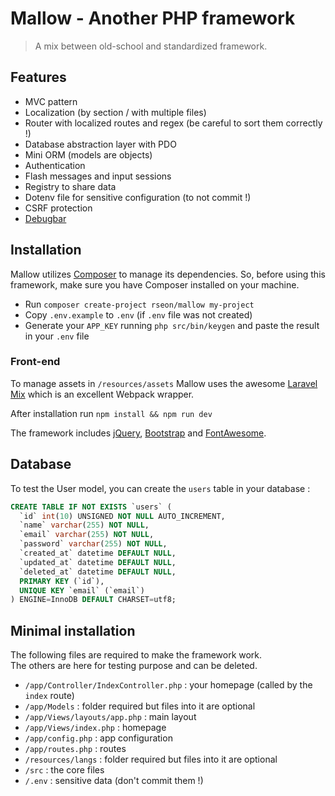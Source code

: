 # Mallow - Another PHP framework

> A mix between old-school and standardized framework.

## Features

- MVC pattern
- Localization (by section / with multiple files)
- Router with localized routes and regex (be careful to sort them correctly !)
- Database abstraction layer with PDO
- Mini ORM (models are objects)
- Authentication
- Flash messages and input sessions
- Registry to share data
- Dotenv file for sensitive configuration (to not commit !)
- CSRF protection
- [Debugbar](https://github.com/maximebf/php-debugbar)


## Installation

Mallow utilizes [Composer](https://getcomposer.org/) to manage its dependencies.
So, before using this framework, make sure you have Composer installed on your machine.

- Run `composer create-project rseon/mallow my-project`
- Copy `.env.example` to `.env` (if `.env` file was not created)
- Generate your `APP_KEY` running `php src/bin/keygen` and paste the result in your `.env` file 

### Front-end

To manage assets in `/resources/assets` Mallow uses the awesome [Laravel Mix](https://laravel-mix.com/) which is
an excellent Webpack wrapper.

After installation run `npm install && npm run dev`

The framework includes [jQuery](https://jquery.com/), [Bootstrap](https://getbootstrap.com/) and
[FontAwesome](https://fontawesome.com/).


## Database

To test the User model, you can create the `users` table in your database :

```sql
CREATE TABLE IF NOT EXISTS `users` (
  `id` int(10) UNSIGNED NOT NULL AUTO_INCREMENT,
  `name` varchar(255) NOT NULL,
  `email` varchar(255) NOT NULL,
  `password` varchar(255) NOT NULL,
  `created_at` datetime DEFAULT NULL,
  `updated_at` datetime DEFAULT NULL,
  `deleted_at` datetime DEFAULT NULL,
  PRIMARY KEY (`id`),
  UNIQUE KEY `email` (`email`)
) ENGINE=InnoDB DEFAULT CHARSET=utf8;
```


## Minimal installation

The following files are required to make the framework work.<br>
The others are here for testing purpose and can be deleted.

- `/app/Controller/IndexController.php` : your homepage (called by the `index` route)
- `/app/Models` : folder required but files into it are optional
- `/app/Views/layouts/app.php` : main layout
- `/app/Views/index.php` : homepage
- `/app/config.php` : app configuration
- `/app/routes.php` : routes
- `/resources/langs` : folder required but files into it are optional
- `/src` : the core files
- `/.env` : sensitive data (don't commit them !)
